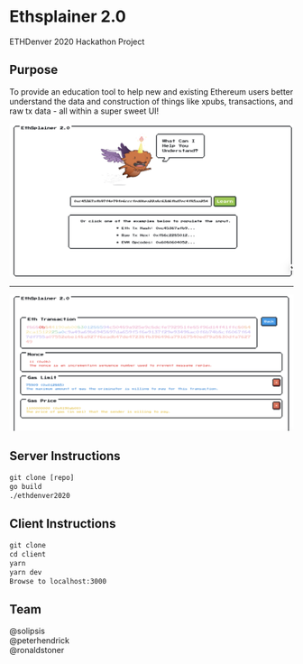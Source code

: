 # Ethsplainer 2.0
ETHDenver 2020 Hackathon Project 

## Purpose
To provide an education tool to help new and existing Ethereum users better understand the data and construction of things like xpubs, transactions, and raw tx data - all within a super sweet UI! 

![i1](/images/splain2.png)

---

![i2](/images/splain1.png)


## Server Instructions

    git clone [repo]
    go build
    ./ethdenver2020

## Client Instructions

    git clone
    cd client
    yarn
    yarn dev
    Browse to localhost:3000

## Team 
@solipsis  
@peterhendrick  
@ronaldstoner  
